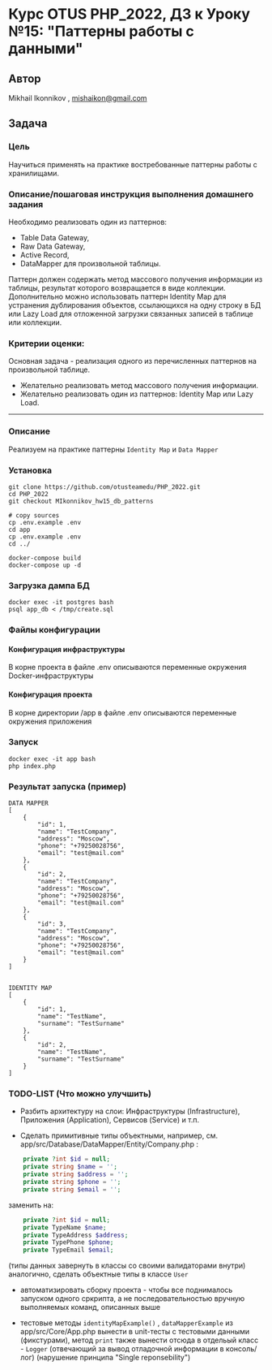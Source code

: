 # Курс OTUS PHP_2022, ДЗ к Уроку №15: "Паттерны работы с данными"

## Автор
Mikhail Ikonnikov , mishaikon@gmail.com

## Задача

### Цель
Научиться применять на практике востребованные паттерны работы с хранилищами.

### Описание/пошаговая инструкция выполнения домашнего задания

Необходимо реализовать один из паттернов: 
- Table Data Gateway, 
- Raw Data Gateway, 
- Active Record, 
- DataMapper 
для произвольной таблицы. 

Паттерн должен содержать метод массового получения информации 
из таблицы, результат которого возвращается в виде коллекции.
Дополнительно можно использовать паттерн Identity Map 
для устранения дублирования объектов, ссылающихся на одну строку 
в БД или Lazy Load для отложенной загрузки связанных записей 
в таблице или коллекции.

### Критерии оценки:
Основная задача - реализация одного из перечисленных паттернов 
на произвольной таблице.
- Желательно реализовать метод массового получения информации.
- Желательно реализовать один из паттернов: 
Identity Map или Lazy Load.

------------------------------------------

### Описание

Реализуем на практике паттерны ``Identity Map`` и ``Data Mapper``

### Установка
``` 
git clone https://github.com/otusteamedu/PHP_2022.git
cd PHP_2022
git checkout MIkonnikov_hw15_db_patterns

# copy sources
cp .env.example .env
cd app
cp .env.example .env
cd ../

docker-compose build
docker-compose up -d
```

### Загрузка дампа БД
```
docker exec -it postgres bash
psql app_db < /tmp/create.sql 
``` 

### Файлы конфигурации

#### Конфигурация инфраструктуры

В корне проекта в файле .env описываются
переменные окружения Docker-инфраструктуры

#### Конфигурация проекта

В корне директории /app в файле .env
описываются переменные окружения приложения

### Запуск
```
docker exec -it app bash
php index.php
```

### Результат запуска (пример)
```
DATA MAPPER
[
    {
        "id": 1,
        "name": "TestCompany",
        "address": "Moscow",
        "phone": "+79250028756",
        "email": "test@mail.com"
    },
    {
        "id": 2,
        "name": "TestCompany",
        "address": "Moscow",
        "phone": "+79250028756",
        "email": "test@mail.com"
    },
    {
        "id": 3,
        "name": "TestCompany",
        "address": "Moscow",
        "phone": "+79250028756",
        "email": "test@mail.com"
    }
]


IDENTITY MAP
[
    {
        "id": 1,
        "name": "TestName",
        "surname": "TestSurname"
    },
    {
        "id": 2,
        "name": "TestName",
        "surname": "TestSurname"
    }
]
```

### TODO-LIST (Что можно улучшить)

- Разбить архитектуру на слои: Инфраструктуры (Infrastructure), Приложения (Application), Сервисов (Service) и т.п.
 
- Сделать примитивные типы объектными, например, см. app/src/Database/DataMapper/Entity/Company.php :
```php
    private ?int $id = null;
    private string $name = '';
    private string $address = '';
    private string $phone = '';
    private string $email = '';
```
заменить на: 
```php
    private ?int $id = null;
    private TypeName $name;
    private TypeAddress $address;
    private TypePhone $phone;
    private TypeEmail $email;
```
(типы данных завернуть в классы со своими валидаторами внутри)
аналогично, сделать объектные типы в классе ``User``

- автоматизировать сборку проекта - чтобы все поднималось запуском одного сркрипта, 
а не последовательностью вручную выполняемых команд, описанных выше

- тестовые методы ``identityMapExample()`` , ``dataMapperExample`` из app/src/Core/App.php вынести в unit-тесты с тестовыми данными (фикстурами),
метод ``print`` также вынести отсюда в отдельый класс - ``Logger`` (отвечающий за вывод отладочной информации в консоль/лог)
(нарушение принципа "Single reponsebility") 
